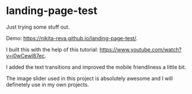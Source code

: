 # landing-page-test
Just trying some stuff out.

Demo:
https://nikita-reva.github.io/landing-page-test/.


I built this with the help of this tutorial:
https://www.youtube.com/watch?v=j0wCewl87ec.

I added the text transitions and improved the mobile friendliness a little bit.

The image slider used in this project is absolutely awesome and I will definetely use in my own projects.

